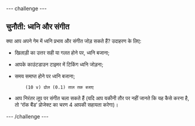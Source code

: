 --- challenge ---
## चुनौती: ध्वनि और संगीत
क्या आप अपने गेम में ध्वनि प्रभाव और संगीत जोड़ सकते हैं? उदाहरण के लिए:

+ खिलाड़ी का उत्तर सही या गलत होने पर, ध्वनि बजाना;
+ आपके काउंटडाउन टाइमर में टिकिंग ध्वनि जोड़ना;
+ समय समाप्त होने पर ध्वनि बजाना;

	```blocks
		(10 v) ढोल (0.1) ताल तक बजाए
	```

+ आप निरंतर लूप पर संगीत चला सकते हैं (यदि आप यकीनी तौर पर नहीं जानते कि यह कैसे करना है, तो ‘रॉक बैंड’ प्रोजेक्ट का चरण 4 आपकी सहायता करेगा)।




--- /challenge ---